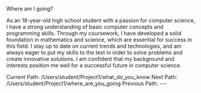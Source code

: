 Where am I going?

As an 18-year-old high school student with a passion for computer science, I have a strong understanding of 
basic computer concepts and programming skills. Through my coursework, I have developed a solid foundation in 
mathematics and science, which are essential for success in this field. I stay up to date on current trends and 
technologies, and am always eager to put my skills to the test in order to solve problems and create 
innovative solutions. I am confident that my background and interests position me well for a successful future in 
computer science.

Current Path: /Users/student/Project1/what_do_you_know
Next Path: /Users/student/Project1/where_are_you_going
Previous Path: ---
